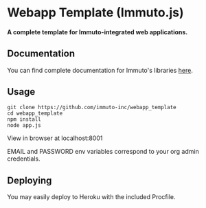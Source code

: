 # Webapp Template (Immuto.js) 

#### A complete template for Immuto-integrated web applications.

## Documentation
You can find complete documentation for Immuto's libraries <a href="https://www.immuto.io/api-documentation"> here</a>. 

## Usage

```
git clone https://github.com/immuto-inc/webapp_template
cd webapp_template
npm install
node app.js
```

View in browser at localhost:8001

EMAIL and PASSWORD env variables correspond to your org admin credentials.

## Deploying
You may easily deploy to Heroku with the included Procfile.
